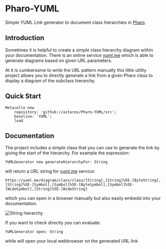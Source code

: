 # Pharo-YUML
Simple YUML Link generator to document class hierarchies in [Pharo](http://www.pharo.org).

## Introduction

Sometimes it is helpful to create a simple class hierarchy diagram within your documentation. There is an online service [yuml.me](http://yuml.me) which is able to generate diagrams based on given URL parameters.

At it is cumbersome to write the URL pattern manually this little utility project allows you to directly generate a link from a given Pharo class to display a diagram of the subclass hierarchy.

## Quick Start 

```Smalltalk
Metacello new 
	repository: 'github://astares/Pharo-YUML/src';
	baseline: 'YUML';
	load
```


## Documentation

The project includes a simple class that you can use to generate the link by giving the start of the hierarchy. For example the expression:

```Smalltalk
YUMLGenerator new generateHierarchyFor: String
```

will return a URL string for [yuml.me](http://yuml.me) service:

```
https://yuml.me/diagram/class/class/[String],[String]%5E-[ByteString],[String]%5E-[Symbol],[Symbol]%5E-[ByteSymbol],[Symbol]%5E-[WideSymbol],[String]%5E-[WideString]
```

which you can open in a browser manually but also easily embedd into your documentation.

![String hierarchy](https://yuml.me/diagram/class/class/[String],[String]%5E-[ByteString],[String]%5E-[Symbol],[Symbol]%5E-[ByteSymbol],[Symbol]%5E-[WideSymbol],[String]%5E-[WideString])

If you want to check directly you can evaluate:

```Smalltalk
YUMLGenerator open: String
```

while will open your local webbrowser on the generated URL link

